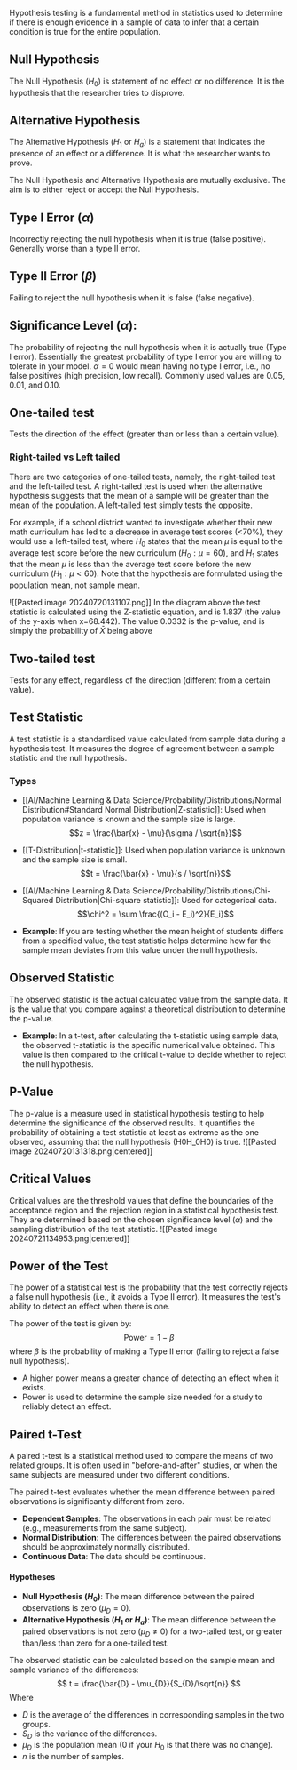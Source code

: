 Hypothesis testing is a fundamental method in statistics used to determine if there is enough evidence in a sample of data to infer that a certain condition is true for the entire population.
## Null Hypothesis 
The Null Hypothesis ($H_0$​) is statement of no effect or no difference. It is the hypothesis that the researcher tries to disprove.
## Alternative Hypothesis
The Alternative Hypothesis ($H_1$ or $H_a$​) is a statement that indicates the presence of an effect or a difference. It is what the researcher wants to prove.

The Null Hypothesis and Alternative Hypothesis are mutually exclusive.
The aim is to either reject or accept the Null Hypothesis.
## Type I Error ($\alpha$)
Incorrectly rejecting the null hypothesis when it is true (false positive). Generally worse than a type II error.
## Type II Error ($\beta$)
Failing to reject the null hypothesis when it is false (false negative).
## Significance Level ($\alpha$):
The probability of rejecting the null hypothesis when it is actually true (Type I error). Essentially the greatest probability of type I error you are willing to tolerate in your model. $\alpha = 0$ would mean having no type I error, i.e., no false positives (high precision, low recall).
Commonly used values are $0.05$, $0.01$, and $0.10$.
## One-tailed test
Tests the direction of the effect (greater than or less than a certain value).
### Right-tailed vs Left tailed
There are two categories of one-tailed tests, namely, the right-tailed test and the left-tailed test. A right-tailed test is used when the alternative hypothesis suggests that the mean of a sample will be greater than the mean of the population. A left-tailed test simply tests the opposite. 

For example, if a school district wanted to investigate whether their new math curriculum has led to a decrease in average test scores (<70%), they would use a left-tailed test, where $H_0$ states that the mean $\mu$ is equal to the average test score before the new curriculum ($H_{0}: \mu = 60$), and $H_{1}$ states that the mean $\mu$ is less than the average test score before the new curriculum ($H_{1} : \mu < 60$). Note that the hypothesis are formulated using the population mean, not sample mean.

![[Pasted image 20240720131107.png]]
In the diagram above the test statistic is calculated using the Z-statistic equation, and is 1.837 (the value of the y-axis when x=68.442). The value 0.0332 is the p-value, and is simply the probability of $\bar{X}$ being above 
## Two-tailed test
Tests for any effect, regardless of the direction (different from a certain value).
## Test Statistic
A test statistic is a standardised value calculated from sample data during a hypothesis test. It measures the degree of agreement between a sample statistic and the null hypothesis.
### Types
 - [[AI/Machine Learning & Data Science/Probability/Distributions/Normal Distribution#Standard Normal Distribution|Z-statistic]]: Used when population variance is known and the sample size is large. 
   $$z = \frac{\bar{x} - \mu}{\sigma / \sqrt{n}}$$
   
- [[T-Distribution|t-statistic]]: Used when population variance is unknown and the sample size is small. $$t = \frac{\bar{x} - \mu}{s / \sqrt{n}}$$
 - [[AI/Machine Learning & Data Science/Probability/Distributions/Chi-Squared Distribution|Chi-square statistic]]: Used for categorical data. $$\chi^2 = \sum \frac{(O_i - E_i)^2}{E_i}$$
- **Example**: If you are testing whether the mean height of students differs from a specified value, the test statistic helps determine how far the sample mean deviates from this value under the null hypothesis.
## Observed Statistic
The observed statistic is the actual calculated value from the sample data. It is the value that you compare against a theoretical distribution to determine the p-value.

 - **Example**: In a t-test, after calculating the t-statistic using sample data, the observed t-statistic is the specific numerical value obtained. This value is then compared to the critical t-value to decide whether to reject the null hypothesis.
## P-Value 
The p-value is a measure used in statistical hypothesis testing to help determine the significance of the observed results. It quantifies the probability of obtaining a test statistic at least as extreme as the one observed, assuming that the null hypothesis (H0H_0H0​) is true.
![[Pasted image 20240720131318.png|centered]]

## Critical Values
Critical values are the threshold values that define the boundaries of the acceptance region and the rejection region in a statistical hypothesis test. They are determined based on the chosen significance level ($\alpha$) and the sampling distribution of the test statistic. 
![[Pasted image 20240721134953.png|centered]]

## Power of the Test
The power of a statistical test is the probability that the test correctly rejects a false null hypothesis (i.e., it avoids a Type II error). It measures the test's ability to detect an effect when there is one.

The power of the test is given by:
$$\text{Power} = 1 - \beta$$
where $\beta$ is the probability of making a Type II error (failing to reject a false null hypothesis). 
- A higher power means a greater chance of detecting an effect when it exists.
- Power is used to determine the sample size needed for a study to reliably detect an effect.
## Paired t-Test
A paired t-test is a statistical method used to compare the means of two related groups. It is often used in "before-and-after" studies, or when the same subjects are measured under two different conditions. 

The paired t-test evaluates whether the mean difference between paired observations is significantly different from zero.
- **Dependent Samples**: The observations in each pair must be related (e.g., measurements from the same subject).
- **Normal Distribution**: The differences between the paired observations should be approximately normally distributed.
- **Continuous Data**: The data should be continuous.
#### Hypotheses
- **Null Hypothesis ($H_0$)**: The mean difference between the paired observations is zero ($\mu_D = 0$).
- **Alternative Hypothesis ($H_1$​ or $H_a$​)**: The mean difference between the paired observations is not zero ($\mu_D \neq 0$) for a two-tailed test, or greater than/less than zero for a one-tailed test.

The observed statistic can be calculated based on the sample mean and sample variance of the differences:
$$
t = \frac{\bar{D} - \mu_{D}}{S_{D}/\sqrt{n}}
$$
Where
 - $\bar{D}$ is the average of the differences in corresponding samples in the two groups.
 - $S_{D}$ is the variance of the differences. 
 - $\mu_{D}$ is the population mean (0 if your $H_{0}$ is that there was no change).
 - $n$ is the number of samples.
